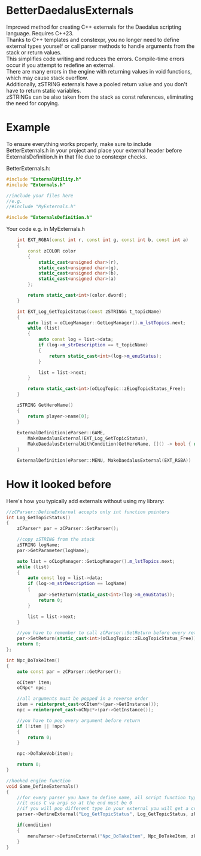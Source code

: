 # BetterDaedalusExternals
Improved method for creating C++ externals for the Daedalus scripting language. Requires C++23.<br>
Thanks to C++ templates and constexpr, you no longer need to define external types yourself or call parser methods to handle arguments from the stack or return values. <br>
This simplifies code writing and reduces the errors.
Compile-time errors occur if you attempt to redefine an external.<br>
There are many errors in the engine with returning values in void functions, which may cause stack overflow.<br>
Additionally, zSTRING externals have a pooled return value and you don't have to return static variables.<br>
zSTRINGs can be also taken from the stack as const references, eliminating the need for copying.

# Example
To ensure everything works properly, make sure to include BetterExternals.h in your project and place your external header before ExternalsDefinition.h in that file due to constexpr checks.

BetterExternals.h:
```cpp
#include "ExternalUtility.h"
#include "Externals.h"

//include your files here
//e.g.
//#include "MyExternals.h"

#include "ExternalsDefinition.h"
```
Your code e.g. in MyExternals.h
```c++  
    int EXT_RGBA(const int r, const int g, const int b, const int a)
    {
        const zCOLOR color
        {
            static_cast<unsigned char>(r),
            static_cast<unsigned char>(g),
            static_cast<unsigned char>(b),
            static_cast<unsigned char>(a)
        };

        return static_cast<int>(color.dword);
    }

    int EXT_Log_GetTopicStatus(const zSTRING& t_topicName)
    {
        auto list = oCLogManager::GetLogManager().m_lstTopics.next;
        while (list)
        {
            auto const log = list->data;
            if (log->m_strDescription == t_topicName)
            {
                return static_cast<int>(log->m_enuStatus);
            }

            list = list->next;
        }

        return static_cast<int>(oCLogTopic::zELogTopicStatus_Free);
    }

    zSTRING GetHeroName()
    {
        return player->name[0];
    }
    
    ExternalDefinition(eParser::GAME, 
        MakeDaedalusExternal(EXT_Log_GetTopicStatus),
        MakeDaedalusExternalWithCondition(GetHeroName, []() -> bool { return (rand() % 2) == 1; })
    )

    ExternalDefinition(eParser::MENU, MakeDaedalusExternal(EXT_RGBA))
```

# How it looked before
Here's how you typically add externals without using my library:
```cpp
//zCParser::DefineExternal accepts only int function pointers
int Log_GetTopicStatus()
{
	zCParser* par = zCParser::GetParser();

	//copy zSTRING from the stack
	zSTRING logName;
	par->GetParameter(logName);

	auto list = oCLogManager::GetLogManager().m_lstTopics.next;
	while (list)
	{
		auto const log = list->data;
		if (log->m_strDescription == logName)
		{
			par->SetReturn(static_cast<int>(log->m_enuStatus));
			return 0;
		}

		list = list->next;
	}

	//you have to remember to call zCParser::SetReturn before every return of a C++ function.
	par->SetReturn(static_cast<int>(oCLogTopic::zELogTopicStatus_Free));
	return 0;
};

int Npc_DoTakeItem()
{
	auto const par = zCParser::GetParser();

	oCItem* item;
	oCNpc* npc;

	//all arguments must be popped in a reverse order
	item = reinterpret_cast<oCItem*>(par->GetInstance());
	npc = reinterpret_cast<oCNpc*>(par->GetInstance());

	//you have to pop every argument before return
	if (!item || !npc)
	{
		return 0;
	}

	npc->DoTakeVob(item);

	return 0;
}

//hooked engine function
void Game_DefineExternals()
{
    //for every parser you have to define name, all script function types and return value
    //it uses C va args so at the end must be 0
    //if you will pop different type in your external you will get a crash
    parser->DefineExternal("Log_GetTopicStatus", Log_GetTopicStatus, zPAR_TYPE_INT, zPAR_TYPE_STRING, 0);

    if(condition)
    {
        menuParser->DefineExternal("Npc_DoTakeItem", Npc_DoTakeItem, zPAR_TYPE_VOID, zPAR_TYPE_INSTANCE, zPAR_TYPE_INSTANCE, 0);
    }
}

```
